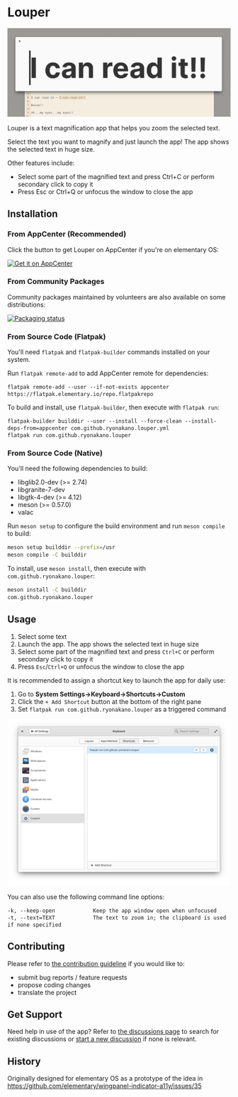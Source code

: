 # Louper
![app screenshot](data/Screenshot.png)

Louper is a text magnification app that helps you zoom the selected text.

Select the text you want to magnify and just launch the app! The app shows the selected text in huge size.

Other features include:

* Select some part of the magnified text and press Ctrl+C or perform secondary click to copy it
* Press Esc or Ctrl+Q or unfocus the window to close the app

## Installation
### From AppCenter (Recommended)
Click the button to get Louper on AppCenter if you're on elementary OS:

[![Get it on AppCenter](https://appcenter.elementary.io/badge.svg)](https://appcenter.elementary.io/com.github.ryonakano.louper)

### From Community Packages
Community packages maintained by volunteers are also available on some distributions:

[![Packaging status](https://repology.org/badge/vertical-allrepos/louper.svg)](https://repology.org/project/louper/versions)

### From Source Code (Flatpak)
You'll need `flatpak` and `flatpak-builder` commands installed on your system.

Run `flatpak remote-add` to add AppCenter remote for dependencies:

```
flatpak remote-add --user --if-not-exists appcenter https://flatpak.elementary.io/repo.flatpakrepo
```

To build and install, use `flatpak-builder`, then execute with `flatpak run`:

```
flatpak-builder builddir --user --install --force-clean --install-deps-from=appcenter com.github.ryonakano.louper.yml
flatpak run com.github.ryonakano.louper
```

### From Source Code (Native)
You'll need the following dependencies to build:

* libglib2.0-dev (>= 2.74)
* libgranite-7-dev
* libgtk-4-dev (>= 4.12)
* meson (>= 0.57.0)
* valac

Run `meson setup` to configure the build environment and run `meson compile` to build:

```bash
meson setup builddir --prefix=/usr
meson compile -C builddir
```

To install, use `meson install`, then execute with `com.github.ryonakano.louper`:

```bash
meson install -C builddir
com.github.ryonakano.louper
```

## Usage
1. Select some text
2. Launch the app. The app shows the selected text in huge size
3. Select some part of the magnified text and press `Ctrl+C` or perform secondary click to copy it
4. Press `Esc`/`Ctrl+Q` or unfocus the window to close the app

It is recommended to assign a shortcut key to launch the app for daily use:

1. Go to **System Settings→Keyboard→Shortcuts→Custom**
2. Click the `+ Add Shortcut` button at the bottom of the right pane
3. Set `flatpak run com.github.ryonakano.louper` as a triggered command

![assign shortcut](data/assign-shortcut.png)

You can also use the following command line options:

```
-k, --keep-open            Keep the app window open when unfocused
-t, --text=TEXT            The text to zoom in; the clipboard is used if none specified
```

## Contributing
Please refer to [the contribution guideline](CONTRIBUTING.md) if you would like to:

- submit bug reports / feature requests
- propose coding changes
- translate the project

## Get Support
Need help in use of the app? Refer to [the discussions page](https://github.com/ryonakano/louper/discussions) to search for existing discussions or [start a new discussion](https://github.com/ryonakano/louper/discussions/new/choose) if none is relevant.

## History
Originally designed for elementary OS as a prototype of the idea in https://github.com/elementary/wingpanel-indicator-a11y/issues/35
